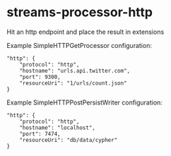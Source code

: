 streams-processor-http
=====================

Hit an http endpoint and place the result in extensions

Example SimpleHTTPGetProcessor configuration:

    "http": {
        "protocol": "http",
        "hostname": "urls.api.twitter.com",
        "port": 9300,
        "resourceUri": "1/urls/count.json"
    }

Example SimpleHTTPPostPersistWriter configuration:

    "http": {
        "protocol": "http",
        "hostname": "localhost",
        "port": 7474,
        "resourceUri": "db/data/cypher"
    }



